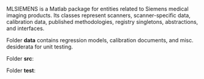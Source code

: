 MLSIEMENS is a Matlab package for entities related to Siemens medical imaging products.  Its classes represent scanners, scanner-specific data, calibration data, published methodologies, registry singletons, abstractions, and interfaces.  

Folder __data__ contains regression models, calibration documents, and misc. desiderata for unit testing.

Folder __src__:

Folder __test__:
